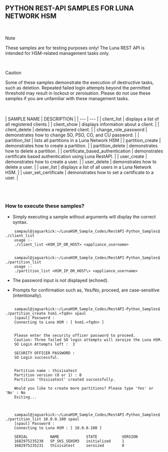 ## PYTHON REST-API SAMPLES FOR LUNA NETWORK HSM
<BR>

>[!NOTE]
> These samples are for testing purposes only!
> The Luna REST API is intended for HSM-related management tasks only.

<br>

>[!CAUTION]
> Some of these samples demonstrate the execution of destructive tasks, such as deletion.
> Repeated failed login attempts beyond the permitted threshold may result in lockout or zeroisation.
> Please do not use these samples if you are unfamiliar with these management tasks.

<BR><BR>
| SAMPLE NAME | DESCRIPTION |
| --- | --- |
| client_list | displays a list of all registered clients |
| client_show | displays information about a client. |
| client_delete | deletes a registered client. |
| change_role_password | demonstrates how to change SO, PSO, CO, and CU password. |
| partition_list | lists all partitions in a Luna Network HSM |
| partition_create | demonstrates how to create a partition. |
| partition_delete | demonstrates how to delete a partition. |
| certificate_based_authentication | demonstrates certificate based authentication using Luna RestAPI. |
| user_create | demonstrates how to create a user. |
| user_delete | demonstrates how to delete a user. |
| user_list | displays a list of all users in a Luna Network HSM. |
| user_set_certificate | demonstrates how to set a certificate to a user. |


<BR><BR>
### How to execute these samples?

- Simply executing a sample without arguments will display the correct syntax.
```
	sampaul@jaguarkick:~/LunaHSM_Sample_Codes/RestAPI-Python_Samples$ ./client_list
	usage :-
	./client_list <HSM_IP_OR_HOST> <appliance_username>


	sampaul@jaguarkick:~/LunaHSM_Sample_Codes/RestAPI-Python_Samples$ ./partition_list
	usage :-
	./partition_list <HSM_IP_OR_HOST\> <appliance_username>
```


- The password input is not displayed (echoed).

- Prompts for confirmation such as, Yes/No, proceed, are case-sensitive (intentionally).

```

	sampaul@jaguarkick:~/LunaHSM_Sample_Codes/RestAPI-Python_Samples$ ./partition_create hsm1.<fqdn> spaul
	[spaul] Password :
	Connecting to Luna HSM : [ hsm1.<fqdn> ]


	Please enter the security officer password to proceed.
	Caution: Three failed SO login attempts will zeroize the Luna HSM.
	SO Login Attempts left :  3

	SECURITY OFFICER PASSWORD :
	SO Login successful.


	Partition name : thisisatest
	Partition version (0 or 1) : 0
	Partition 'thisisatest' created successfully.

	Would you like to create more partitions? Please type 'Yes' or 'No' : No
	Exiting...



	sampaul@jaguarkick:~/LunaHSM_Sample_Codes/RestAPI-Python_Samples$ ./partition_list 10.0.0.100 spaul
	[spaul] Password :
	Connecting to Luna HSM : [ 10.0.0.100 ]

	SERIAL          NAME            STATE           VERSION
	1682975235230   SP_SKS_SEHSM3   initialized     1
	1682975235231   thisisatest     zeroized        0
```
